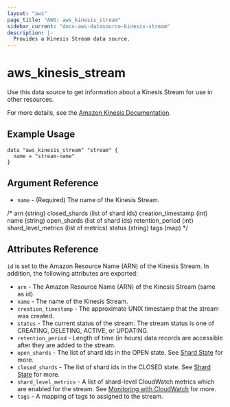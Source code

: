 ```yaml
---
layout: "aws"
page_title: "AWS: aws_kinesis_stream"
sidebar_current: "docs-aws-datasource-kinesis-stream"
description: |-
  Provides a Kinesis Stream data source.
---
```


# aws\_kinesis\_stream

Use this data source to get information about a Kinesis Stream for use in other
resources.

For more details, see the [Amazon Kinesis Documentation][1].

## Example Usage

```
data "aws_kinesis_stream" "stream" {
  name = "stream-name"
}
```

## Argument Reference

* `name` - (Required) The name of the Kinesis Stream.


/*
arn (string)
closed_shards (list of shard ids)
creation_timestamp (int)
name (string)
open_shards (list of shard ids)
retention_period (int)
shard_level_metrics (list of metrics)
status (string)
tags (map)
*/

## Attributes Reference

`id` is set to the Amazon Resource Name (ARN) of the Kinesis Stream. In addition, the following attributes
are exported:

* `arn` - The Amazon Resource Name (ARN) of the Kinesis Stream (same as id).
* `name` - The name of the Kinesis Stream.
* `creation_timestamp` - The approximate UNIX timestamp that the stream was created.
* `status` - The current status of the stream. The stream status is one of CREATING, DELETING, ACTIVE, or UPDATING.
* `retention_period` - Length of time (in hours) data records are accessible after they are added to the stream.
* `open_shards` - The list of shard ids in the OPEN state. See [Shard State][2] for more.
* `closed_shards` - The list of shard ids in the CLOSED state. See [Shard State][2] for more.
* `shard_level_metrics` - A list of shard-level CloudWatch metrics which are enabled for the stream. See [Monitoring with CloudWatch][3] for more.
* `tags` - A mapping of tags to assigned to the stream.

[1]: https://aws.amazon.com/documentation/kinesis/
[2]: https://docs.aws.amazon.com/streams/latest/dev/kinesis-using-sdk-java-after-resharding.html#kinesis-using-sdk-java-resharding-data-routing
[3]: https://docs.aws.amazon.com/streams/latest/dev/monitoring-with-cloudwatch.html